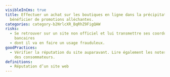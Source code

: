 ```yaml
---
visibleInCms: true
title: Effectuer un achat sur les boutiques en ligne dans la précipitation pour
  bénéficier de promotions alléchantes.
categories: category-b2NrlcXR_BqRhZ9FigQAW
risks:
  - Se retrouver sur un site non officiel et lui transmettre ses coordonnées
    bancaires
  - dont il va en faire un usage frauduleux.
goodPractices:
  - Vérifier la réputation du site auparavant. Lire également les notes et avis
    des consommateurs.
definitions:
  - Réputation d’un site web
---
```

